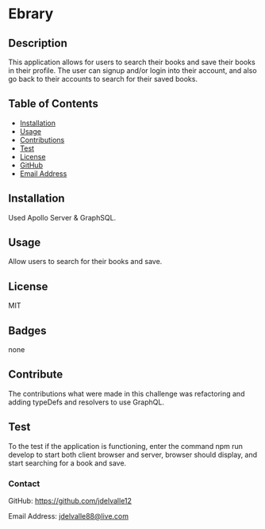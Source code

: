 # Ebrary


## Description

This application allows for users to search their books and save their books in their profile. The user can signup and/or login into their account, and also go back to their accounts to search for their saved books.



## Table of Contents


* [Installation](#installation)
* [Usage](#usage)
* [Contributions](#contributions)
* [Test](#tests)
* [License](#license)
* [GitHub](#github)
* [Email Address](#emailaddress)

## Installation

Used Apollo Server & GraphSQL.


## Usage

Allow users to search for their books and save.


## License

MIT


## Badges

none

## Contribute

The contributions what were made in this challenge was refactoring and adding typeDefs and resolvers to use GraphQL.
 

## Test

To the test if the application is functioning, enter the command npm run develop to start both client browser and server, browser should display, and start searching for a book and save. 


### Contact

GitHub: https://github.com/jdelvalle12

Email Address: jdelvalle88@live.com
